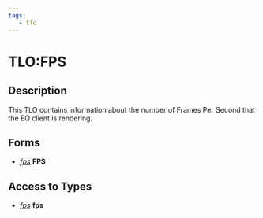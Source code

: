 ```yaml
---
tags:
   - tlo
---
```

# TLO:FPS

## Description

This TLO contains information about the number of Frames Per Second that the EQ client is rendering.

## Forms

* [_fps_]() **FPS**

## Access to Types

* [_fps_]() **fps**

